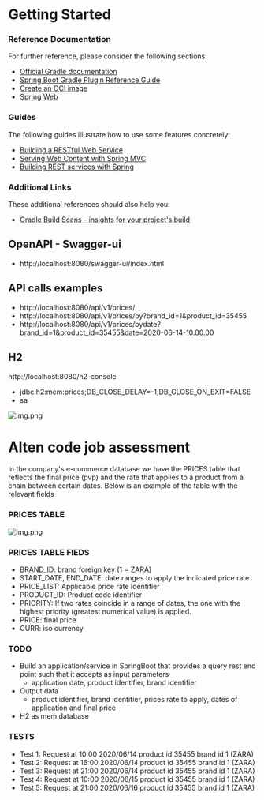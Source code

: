 # Getting Started

### Reference Documentation
For further reference, please consider the following sections:

* [Official Gradle documentation](https://docs.gradle.org)
* [Spring Boot Gradle Plugin Reference Guide](https://docs.spring.io/spring-boot/docs/3.0.6/gradle-plugin/reference/html/)
* [Create an OCI image](https://docs.spring.io/spring-boot/docs/3.0.6/gradle-plugin/reference/html/#build-image)
* [Spring Web](https://docs.spring.io/spring-boot/docs/3.0.6/reference/htmlsingle/#web)

### Guides
The following guides illustrate how to use some features concretely:

* [Building a RESTful Web Service](https://spring.io/guides/gs/rest-service/)
* [Serving Web Content with Spring MVC](https://spring.io/guides/gs/serving-web-content/)
* [Building REST services with Spring](https://spring.io/guides/tutorials/rest/)

### Additional Links
These additional references should also help you:

* [Gradle Build Scans – insights for your project's build](https://scans.gradle.com#gradle)

## OpenAPI - Swagger-ui
* http://localhost:8080/swagger-ui/index.html


## API calls examples
* http://localhost:8080/api/v1/prices/
* http://localhost:8080/api/v1/prices/by?brand_id=1&product_id=35455
* http://localhost:8080/api/v1/prices/bydate?brand_id=1&product_id=35455&date=2020-06-14-10.00.00

## H2
http://localhost:8080/h2-console

* jdbc:h2:mem:prices;DB_CLOSE_DELAY=-1;DB_CLOSE_ON_EXIT=FALSE
* sa

![img.png](image/h2.png)


# Alten code job assessment

In the company's e-commerce database we have the PRICES table that reflects the final price (pvp) and the rate that applies to a product from a chain between certain dates.
Below is an example of the table with the relevant fields

### PRICES TABLE
![img.png](image/img.png)

### PRICES TABLE FIEDS
* BRAND_ID: brand foreign key (1 = ZARA)
* START_DATE,  END_DATE: date ranges to apply the indicated price rate
* PRICE_LIST: Applicable price rate identifier
* PRODUCT_ID: Product code identifier
* PRIORITY: If two rates coincide in a range of dates, the one with the highest priority (greatest numerical value) is applied.
* PRICE: final price
* CURR: iso currency

### TODO
* Build an application/service in SpringBoot that provides a query rest end point such that it accepts as input parameters
    * application date, product identifier, brand identifier
* Output data
    * product identifier, brand identifier, prices rate to apply, dates of application and final price
* H2 as mem database

### TESTS
* Test 1: Request at 10:00 2020/06/14 product id 35455 brand id 1 (ZARA)
* Test 2: Request at 16:00 2020/06/14 product id 35455 brand id 1 (ZARA)
* Test 3: Request at 21:00 2020/06/14 product id 35455 brand id 1 (ZARA)
* Test 4: Request at 10:00 2020/06/15 product id 35455 brand id 1 (ZARA)
* Test 5: Request at 21:00 2020/06/16 product id 35455 brand id 1 (ZARA)

